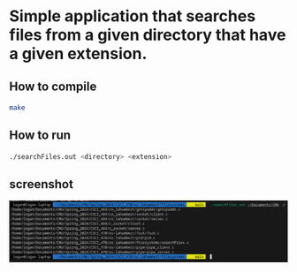 # Simple application that searches files from a given directory that have a given extension.

## How to compile
```bash
make
```

## How to run
```bash
./searchFiles.out <directory> <extension>
```

## screenshot

![screenshot searchFiles running](screenshot_searchFiles.png)